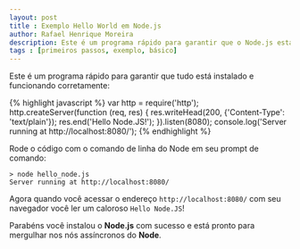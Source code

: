 ```yaml
---
layout: post
title : Exemplo Hello World em Node.js
author: Rafael Henrique Moreira
description: Este é um programa rápido para garantir que o Node.js está instalado e funcionando corretamente em sua máquina.
tags : [primeiros passos, exemplo, básico]
---
```

Este é um programa rápido para garantir que tudo está instalado e funcionando corretamente:

{% highlight javascript %}
var http = require('http');
http.createServer(function (req, res) {
  res.writeHead(200, {'Content-Type': 'text/plain'});
  res.end('Hello Node.JS!');
}).listen(8080);
console.log('Server running at http://localhost:8080/');
{% endhighlight %}

Rode o código com o comando de linha do Node em seu prompt de comando:

    > node hello_node.js
    Server running at http://localhost:8080/

Agora quando você acessar o endereço <code>http://localhost:8080/</code> com seu navegador você ler um caloroso <code>Hello Node.JS</code>!

Parabéns você instalou o **Node.js** com sucesso e está pronto para mergulhar nos nós assíncronos do **Node**.
